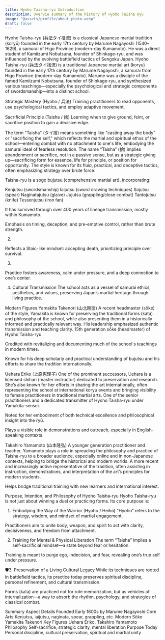 ```yaml
---
title: Hyoho Taisha-ryu Introduction
description: Overvie summary of the history of Hyoho Taisha Ryu
image: "@assets/profile/about_photo.webp"
draft: false
---
```


Hyoho Taisha-ryu (兵法タイ捨流) is a classical Japanese martial tradition (koryū) founded in the early 17th century by Marume Nagayoshi (1540–1629), a samurai of Higo Province (modern-day Kumamoto). He was a direct student of Kamiizumi Nobutsuna, founder of Shinkage-ryu, and was influenced by the evolving battlefield tactics of Sengoku Japan.
Hyoho Taisha-ryu (兵法タイ捨流) is a traditional Japanese martial art (koryu) founded in the early 17th century by Marume Nagayoshi, a samurai from Higo Province (modern-day Kumamoto). Marume was a disciple of the famed Kamiizumi Nobutsuna, founder of Shinkage-ryu, and synthesized various teachings—especially the psychological and strategic components of swordsmanship—into a distinct school.

Strategic Mastery (Hyoho / 兵法)
Training practitioners to read opponents, use psychological tactics, and employ adaptive movement.

Sacrificial Principle (Taisha / 捨)
Learning when to give ground, feint, or sacrifice position to gain a decisive edge.

The term "Taisha" (タイ捨) means something like "casting away the body" or "sacrificing the self," which reflects the martial and spiritual ethos of the school—entering combat with no attachment to one's life, embodying the samurai ideal of fearless resolution.
The name “Taisha” (捨) implies abandonment or sacrifice, not in a passive sense, but as a strategic giving up—sacrificing form for essence, life for principle, or position for opportunity. The style is known for its fluid, practical, and deceptive tactics, often emphasizing strategy over brute force.

Taisha-ryu is a sogo bujutsu (comprehensive martial art), incorporating:

Kenjutsu (swordsmanship)
Iaijutsu (sword drawing techniques)
Sojutsu (spear)
Naginatajutsu (glaive)
Jujutsu (grappling/close combat)
Tantojutsu (knife)
Tessenjutsu (iron fan)

It has survived through over 400 years of lineage transmission, mostly within Kumamoto.

Emphasis on timing, deception, and pre-emptive control, rather than brute strength.

2. 

Reflects a Stoic-like mindset: accepting death, prioritizing principle over survival.

3. 
Practice fosters awareness, calm under pressure, and a deep connection to one’s center.

4. Cultural Transmission
The school acts as a vessel of samurai ethics, aesthetics, and values, preserving Japan’s martial heritage through living practice.


Modern Figures
Yamakita Takenori (山北剛徳)
A recent headmaster (sōke) of the style, Yamakita is known for preserving the traditional forms (kata) and philosophy of the school, while also presenting them in a historically informed and practically relevant way. His leadership emphasized authentic transmission and teaching clarity.
15th generation sōke (headmaster) of Hyoho Taisha-ryu.

Credited with revitalizing and documenting much of the school's teachings in modern times.

Known for his deep scholarly and practical understanding of bujutsu and his efforts to share the tradition internationally.

Uehara Eriko (上原恵理子)
One of the prominent successors, Uehara is a licensed shihan (master instructor) dedicated to preservation and research. She’s also known for her efforts in sharing the art internationally, often representing the school at international koryu events and bringing visibility to female practitioners in traditional martial arts.
One of the senior practitioners and a dedicated transmitter of Hyoho Taisha-ryu under Yamakita-sensei.

Noted for her embodiment of both technical excellence and philosophical insight into the ryū.

Plays a visible role in demonstrations and outreach, especially in English-speaking contexts.

Takahiro Yamamoto (山本隆弘)
A younger generation practitioner and teacher, Yamamoto plays a role in spreading the philosophy and practice of Taisha-ryu to a broader audience, especially online and in non-Japanese contexts, helping to bridge the historical and modern worlds.
A more recent and increasingly active representative of the tradition, often assisting in instruction, demonstrations, and interpretation of the art’s principles for modern students.

Helps bridge traditional training with new learners and international interest.

Purpose, Intention, and Philosophy of Hyoho Taisha-ryu
Hyoho Taisha-ryu is not just about winning a duel or practicing forms. Its core purpose is:

1. Embodying the Way of the Warrior (Hyoho / Heihō)
“Hyoho” refers to the strategy, wisdom, and mindset of martial engagement.

Practitioners aim to unite body, weapon, and spirit to act with clarity, decisiveness, and freedom from attachment.

2. Training for Mental & Physical Liberation
The term “Taisha” implies a self-sacrificial mindset—a state beyond fear or hesitation.

Training is meant to purge ego, indecision, and fear, revealing one’s true self under pressure.

🛡3. Preservation of a Living Cultural Legacy
While its techniques are rooted in battlefield tactics, its practice today preserves spiritual discipline, personal refinement, and cultural transmission.

Forms (kata) are practiced not for rote memorization, but as vehicles of internalization—a way to absorb the rhythm, psychology, and strategies of classical combat.

Summary
Aspect	Details
Founded	Early 1600s by Marume Nagayoshi
Core Arts	Kenjutsu, iaijutsu, naginata, spear, grappling, etc.
Modern Sōke	Yamakita Takenori
Key Figures	Uehara Eriko, Takahiro Yamamoto
Philosophy	Self-sacrifice, strategic clarity, mental liberation
Purpose Today	Personal discipline, cultural preservation, spiritual and martial unity
